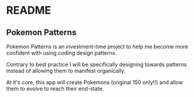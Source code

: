 # README

## Pokemon Patterns

Pokemon Patterns is an investment-time project to help me become more confident with using coding design patterns. 

Contrary to best practice I will be specifically designing towards patterns instead of allowing them to manifest organically.

At it's core, this app will create Pokemons (original 150 only!!) and allow them to evolve to reach their end-state.
